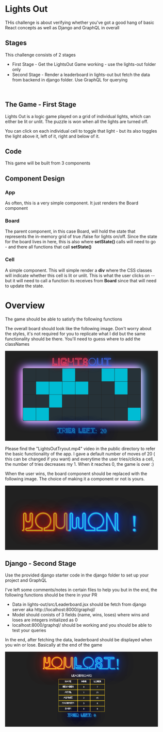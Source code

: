 <h1>Lights Out</h1>

<p>THis challenge is about verifying whether you've got a good hang of basic React concepts as well as Django and GraphQL in overall</p>

<h2>Stages</h2>
<p>This challenge consists of 2 stages</p>
<ul>
<li>First Stage - Get the LightsOut Game working - use the lights-out folder only</li>
<li>Second Stage - Render a leaderboard in lights-out but fetch the data from backend in django folder. Use GraphQL for querying</li>
</ul>

<br/>
<h2>The Game - First Stage</h2>
<p>Lights Out is a logic game played on a grid of individual lights, which can either be lit or unlit. The puzzle is won when all the lights are turned off.</p>
<p>You can click on each individual cell to toggle that light - but its also toggles the light above it, left of it, right and below of it.</p>

<h2>Code</h2>
<p>This game will be built from 3 components</p>
<h2>Component Design</h2>
<h3>App</h3>
<p>As often, this is a very simple component. It just renders the Board component</p>
<h3>Board</h3>
<p>The parent component, in this case Board, will hold the state that represents the in-memory grid of true
/false for lights on/off. Since the state for the board lives in here, this is also where <strong>setState() </strong>
calls will need to go - and there all functions that call <strong>setState()</strong></p>
<h3>Cell</h3>
<p>A simple component. This will simple render a <strong>div</strong> where the CSS classes will indicate whether this cell is lit or unlit. This is what the user clicks on -- but it will need to call a function its receives from <strong>Board</strong> since that will need to update the state.</p>

<h1>Overview</h1>
<p>The game should be able to satisfy the following functions</p>
<p>The overall board should look like the following image. Don't worry about the styles, it's not required for you to replicate what I did but the same functionality should be there. You'll need to guess where to add the classNames</p>
<img src="./public/Overview.png"></img>

<p>Please find the "LightsOutTryout.mp4" video in the public directory to refer the basic functionality of the app. I gave a default number of moves of 20 ( this can be changed if you want) and everytime the user tries/clicks a cell, the number of tries decreases my 1. When it reaches 0, the game is over :)</p>

<p>When the user wins, the board component should be replaced with the following image. The choice of making it a component or not is yours.</p>

<img src="./public/youWon.png"></img>

<h2>Django - Second Stage</h2>
<p>Use the provided django starter code in the django folder to set up your project and GraphQL</p>
<p>I've left some comments/notes in certain files to help you but in the end, the following functions should be there in your PR</p>
<ul>
<li>Data in lights-out/src/Leaderboard.jsx should be fetch from django server aka http://localhost:8000/graphql/</li>
<li>Model should conists of 3 fields (name, wins, loses) where wins and loses are integers initialized as 0</li>
<li>localhost:8000/graphql/ should be working and you should be able to test your queries
</ul>

<p>In the end, after fetching the data, leaderboard should be displayed when you win or lose. Basically at the end of the game</p>

<img src="./public/SecondStage.png"></img>
